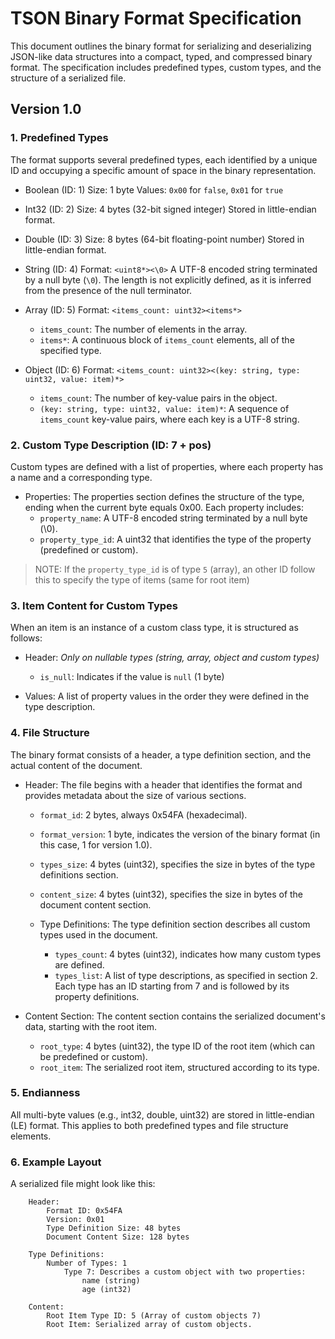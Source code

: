 # TSON Binary Format Specification

This document outlines the binary format for serializing and deserializing JSON-like data structures into a compact, typed, and compressed binary format. The specification includes predefined types, custom types, and the structure of a serialized file.

## Version 1.0

### 1. Predefined Types

The format supports several predefined types, each identified by a unique ID and occupying a specific amount of space in the binary representation.

* Boolean (ID: 1)
  Size: 1 byte
  Values: `0x00` for `false`, `0x01` for `true`

* Int32 (ID: 2)
  Size: 4 bytes (32-bit signed integer)
  Stored in little-endian format.

* Double (ID: 3)
  Size: 8 bytes (64-bit floating-point number)
  Stored in little-endian format.

* String (ID: 4)
  Format: `<uint8*><\0>`
  A UTF-8 encoded string terminated by a null byte (`\0`). The length is not explicitly defined, as it is inferred from the presence of the null terminator.

* Array (ID: 5)
  Format: `<items_count: uint32><items*>`
  * `items_count`: The number of elements in the array.
  * `items*`: A continuous block of `items_count` elements, all of the specified type.

* Object (ID: 6)
  Format: `<items_count: uint32><(key: string, type: uint32, value: item)*>`
  * `items_count`: The number of key-value pairs in the object.
  * `(key: string, type: uint32, value: item)*`: A sequence of `items_count` key-value pairs, where each key is a UTF-8 string.

### 2. Custom Type Description (ID: 7 + pos)

Custom types are defined with a list of properties, where each property has a name and a corresponding type.

* Properties:
  The properties section defines the structure of the type, ending when the current byte equals 0x00. Each property includes:
  * `property_name`: A UTF-8 encoded string terminated by a null byte (\0).
  * `property_type_id`: A uint32 that identifies the type of the property (predefined or custom).

> NOTE: If the `property_type_id` is of type `5` (array), an other ID follow this to specify the type of items (same for root item)

### 3. Item Content for Custom Types

When an item is an instance of a custom class type, it is structured as follows:

* Header:
  *Only on nullable types (string, array, object and custom types)*
  * `is_null`: Indicates if the value is `null` (1 byte)

* Values:
  A list of property values in the order they were defined in the type description.

### 4. File Structure

The binary format consists of a header, a type definition section, and the actual content of the document.

* Header:
  The file begins with a header that identifies the format and provides metadata about the size of various sections.
  * `format_id`: 2 bytes, always 0x54FA (hexadecimal).
  * `format_version`: 1 byte, indicates the version of the binary format (in this case, 1 for version 1.0).
  * `types_size`: 4 bytes (uint32), specifies the size in bytes of the type definitions section.
  * `content_size`: 4 bytes (uint32), specifies the size in bytes of the document content section.

  * Type Definitions:
    The type definition section describes all custom types used in the document.
    * `types_count`: 4 bytes (uint32), indicates how many custom types are defined.
    * `types_list`: A list of type descriptions, as specified in section 2. Each type has an ID starting from 7 and is followed by its property definitions.

* Content Section:
  The content section contains the serialized document's data, starting with the root item.
  * `root_type`: 4 bytes (uint32), the type ID of the root item (which can be predefined or custom).
  * `root_item`: The serialized root item, structured according to its type.

### 5. Endianness

All multi-byte values (e.g., int32, double, uint32) are stored in little-endian (LE) format. This applies to both predefined types and file structure elements.

### 6. Example Layout

A serialized file might look like this:

```
    Header:
        Format ID: 0x54FA
        Version: 0x01
        Type Definition Size: 48 bytes
        Document Content Size: 128 bytes

    Type Definitions:
        Number of Types: 1
            Type 7: Describes a custom object with two properties:
                name (string)
                age (int32)

    Content:
        Root Item Type ID: 5 (Array of custom objects 7)
        Root Item: Serialized array of custom objects.
```